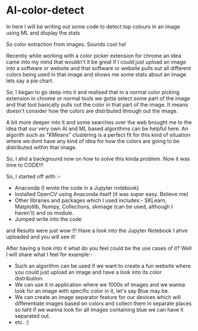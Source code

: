 # AI-color-detect
In here I will be writing out some code to detect top colours in an image using ML and display the stats

So color extraction from images. Sounds cool ha!

Recently while working with a color picker extension for chrome an idea came into my mind that wouldn't it be great if I could just upload an image into a software or website and that software or website pulls out all different colors being used in that image and shows me some stats about an image lets say a pie chart.

So, I began to go deep into it and realised that in a normal color picking extension in chrome or normal tools we gotta select some part of the image and that tool basically pulls out the color in that part of the image. It means doesn't consider how the colors are distributed through out the image. 

A bit more deeper into it and some searches over the web brought me to the idea that our very own AI and ML based algorithms can be helpful here. An algorith such as "KMeans" clustering is a perfect fit for this kind of situation where we dont have any kind of idea for how the colors are going to be distributed within that image.

So, I ahd a background now on how to solve this kinda problem. Now it was time to CODE!!!

So, I started off with :-
  - Anaconda (I wrote the code in a Jupyter notebook)
  - Installed OpenCV using Anaconda itself (it was super easy. Believe me)
  - Other libraries and packages which I used includes:- SKLearn, Matplotlib, Numpy, Collections, skimage (can be used, although I haven't) and os module.
  - Jumped write into the code 

and Results were just wow !!!
Have a look into the Jupyter Notebook I ahve uploaded and you will see it!

After having a look into it what do you feel could be the use cases of it?
Well I will share what I feel for example:-
- Such an algorithm can be used if we want to create a fun website where you could just upload an image and have a look into its color distribution.
- We can use it in application where we 1000s of images and we wanna look for an image with specific color in it, let's say Blue may be.
- We can create an image separator feature for our devices which will differentiate images based on colors and collect them in separate places so taht if we wanna look for all images containing blue we can have it separated out.
- etc. :)





